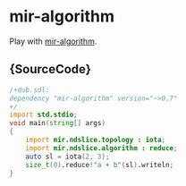 # mir-algorithm

Play with [mir-algorithm](http://docs.algorithm.dlang.io/latest/index.html).

## {SourceCode}

```d
/+dub.sdl:
dependency "mir-algorithm" version="~>0.7"
+/
import std.stdio;
void main(string[] args)
{
    import mir.ndslice.topology : iota;
    import mir.ndslice.algorithm : reduce;
    auto sl = iota(2, 3);
    size_t(0).reduce!"a + b"(sl).writeln;
}
```
